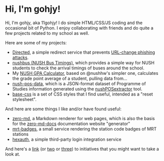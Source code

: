 # Hi, I'm gohjy!
Hi, I'm gohjy, aka 11gohjy! I do simple HTML/CSS/JS coding and the occasional bit of Python. 
I enjoy collaborating with friends and do quite a few projects related to my school as well.

Here are some of my projects:
- [Directed](https://gohjy.github.io/directed/home), a simple redirect service that prevents [URL-change phishing attacks](https://www.iamstobbs.com/insights/you-spelled-it-wrong-exploring-typo-domains).
- [nushbus (NUSH Bus Timings)](https://gohjy.github.io/nushbus), which provides a simple way for NUSH students to check the arrival timings of buses around the school.
- My [NUSH GPA Calculator](https://gohjy.github.io/nush-gpa-calc), based on @nushhw's simpler one, calculates the grade point average of a student, pulling data from...
- [nush-pos-data](https://github.com/gohjy/nush-pos-data), which is a JSON-format dataset of Programme of Studies information generated using the [nushPOSextractor](https://github.com/Walnit/nushPOSextrator) tool.
- [base-css](https://github.com/gohjy/base-css) is a set of CSS styles that I find useful, intended as a "reset stylesheet".

And here are some things I like and/or have found useful:
- [zero-md](https://zerodevx.github.io/zero-md), a Markdown renderer for web pages, which is also the basis for the [zero-md-docs](https://github.com/zerodevx/zero-md-docs) documentation website "generator"
- [mrt-badges](https://github.com/joulev/mrt-badges), a small service rendering the station code badges of MRT stations
- [hexauth](https://hexauth.coding398.dev/), a simple third-party login integration service

And here's a [link](https://www.stopkosa.com/) (or [two](https://www.makedmssafe.com/) or [three](https://www.stoponlineidchecks.org/)) to initiatives that you might want to take a look at.

<!--
**gohjy/gohjy** is a ✨ _special_ ✨ repository because its `README.md` (this file) appears on your GitHub profile.

Here are some ideas to get you started:

- 🔭 I’m currently working on ...
- 🌱 I’m currently learning ...
- 👯 I’m looking to collaborate on ...
- 🤔 I’m looking for help with ...
- 💬 Ask me about ...
- 📫 How to reach me: ...
- 😄 Pronouns: ...
- ⚡ Fun fact: ...
-->
